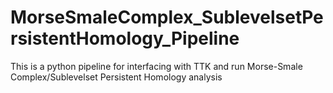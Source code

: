 # MorseSmaleComplex_SublevelsetPersistentHomology_Pipeline
This is a python pipeline for interfacing with TTK and run Morse-Smale Complex/Sublevelset Persistent Homology analysis
